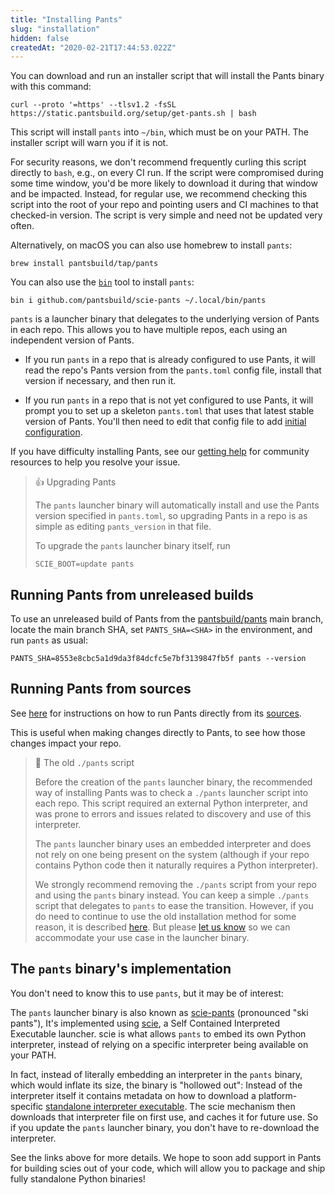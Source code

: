 ```yaml
---
title: "Installing Pants"
slug: "installation"
hidden: false
createdAt: "2020-02-21T17:44:53.022Z"
---
```


You can download and run an installer script that will install the Pants binary with this command:

```
curl --proto '=https' --tlsv1.2 -fsSL https://static.pantsbuild.org/setup/get-pants.sh | bash
```

This script will install `pants` into `~/bin`, which must be on your PATH. The installer script will warn you if it is not.

For security reasons, we don't recommend frequently curling this script directly to `bash`, e.g., on every CI run. If the script were compromised during some time window, you'd be more likely to download it during that window and be impacted. Instead, for regular use, we recommend checking this script into the root of your repo and pointing users and CI machines to that checked-in version. The script is very simple and need not be updated very often.

Alternatively, on macOS you can also use homebrew to install `pants`:

```
brew install pantsbuild/tap/pants
```

You can also use the [`bin`](https://github.com/marcosnils/bin) tool to install `pants`:

```
bin i github.com/pantsbuild/scie-pants ~/.local/bin/pants
```

`pants` is a launcher binary that delegates to the underlying version of Pants in each repo. This allows you to have multiple repos, each using an independent version of Pants.

- If you run `pants` in a repo that is already configured to use Pants, it will read the repo's Pants version from the `pants.toml` config file, install that version if necessary, and then run it.

- If you run `pants` in a repo that is not yet configured to use Pants, it will prompt you to set up a skeleton `pants.toml` that uses that latest stable version of Pants. You'll then need to edit that config file to add [initial configuration](doc:initial-configuration).

If you have difficulty installing Pants, see our [getting help](doc:getting-help) for community resources to help you resolve your issue.

> 👍 Upgrading Pants
> 
> The `pants` launcher binary will automatically install and use the Pants version specified in `pants.toml`, so upgrading Pants in a repo is as simple as editing `pants_version` in that file.
>
> To upgrade the `pants` launcher binary itself, run
> ```
> SCIE_BOOT=update pants
> ```

Running Pants from unreleased builds
------------------------------------

To use an unreleased build of Pants from the [pantsbuild/pants](https://github.com/pantsbuild/pants) main branch, locate the main branch SHA, set `PANTS_SHA=<SHA>` in the environment, and run `pants` as usual:

```
PANTS_SHA=8553e8cbc5a1d9da3f84dcfc5e7bf3139847fb5f pants --version
```

Running Pants from sources
--------------------------

See [here](doc:running-pants-from-sources) for instructions on how to run Pants directly from its [sources](https://github.com/pantsbuild/pants).

This is useful when making changes directly to Pants, to see how those changes impact your repo.


> 🚧 The old `./pants` script
>
> Before the creation of the `pants` launcher binary, the recommended way of installing Pants was to check a `./pants` launcher script into each repo. This script required an external Python interpreter, and was prone to errors and issues related to discovery and use of this interpreter. 
> 
> The `pants` launcher binary uses an embedded interpreter and does not rely on one being present on the system (although if your repo contains Python code then it naturally requires a Python interpreter).
> 
> We strongly recommend removing the `./pants` script from your repo and using the `pants` binary instead. You can keep a simple `./pants` script that delegates to `pants` to ease the transition. However, if you do need to continue to use the old installation method for some reason, it is described [here](doc:manual-installation). But please [let us know](doc:getting-help) so we can accommodate your use case in the launcher binary.

The `pants` binary's implementation
-----------------------------------

You don't need to know this to use `pants`, but it may be of interest:

The `pants` launcher binary is also known as [scie-pants](https://github.com/pantsbuild/scie-pants) (pronounced "ski pants"), It's implemented using [scie](https://github.com/a-scie/jump), a Self Contained Interpreted Executable launcher. scie is what allows `pants` to embed its own Python interpreter, instead of relying on a specific interpreter being available on your PATH.

In fact, instead of literally embedding an interpreter in the `pants` binary, which would inflate its size, the binary is "hollowed out": Instead of the interpreter itself it contains metadata on how to download a platform-specific [standalone interpreter executable](https://gregoryszorc.com/docs/python-build-standalone/main/). The scie mechanism then downloads that interpreter file on first use, and caches it for future use. So if you update the `pants` launcher binary, you don't have to re-download the interpreter.

See the links above for more details. We hope to soon add support in Pants for building scies out of your code, which will allow you to package and ship fully standalone Python binaries!

